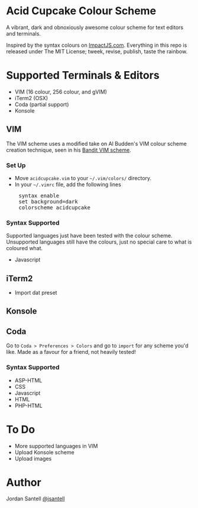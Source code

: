 # Acid Cupcake Colour Scheme #

A vibrant, dark and obnoxiously awesome colour scheme for text editors and terminals.

Inspired by the syntax colours on [ImpactJS.com](http://www.impactjs.com). Everything in this repo is released under The MIT License; tweek, revise, publish, taste the rainbow.

# Supported Terminals & Editors #

* VIM (16 colour, 256 colour, and gVIM)
* iTerm2 (OSX)
* Coda (partial support)
* Konsole

## VIM ##

The VIM scheme uses a modified take on Al Budden's VIM colour scheme creation technique, seen in his [Bandit VIM scheme](https://sites.google.com/site/abudden/contents/Vim-Scripts/bandit-colour-scheme).

### Set Up ###

* Move ``acidcupcake.vim`` to your ``~/.vim/colors/`` directory.
* In your ``~/.vimrc`` file, add the following lines
<pre>
    syntax enable
    set background=dark
    colorscheme acidcupcake
</pre>

### Syntax Supported ###

Supported languages just have been tested with the colour scheme. Unsupported languages still have the colours, just no special care to what is coloured what.

* Javascript

## iTerm2
* Import dat preset

## Konsole ##

## Coda ##

Go to ``Coda > Preferences > Colors`` and go to ``import`` for any scheme you'd like. Made as a favour for a friend, not heavily tested!

### Syntax Supported ###

* ASP-HTML
* CSS
* Javascript
* HTML
* PHP-HTML 


# To Do #

* More supported languages in VIM
* Upload Konsole scheme
* Upload images

# Author #

Jordan Santell [@jsantell](http://twitter.com/jsantell)

